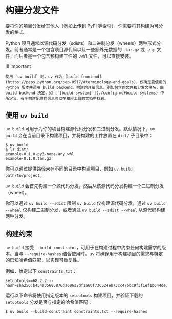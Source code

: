 # 构建分发文件

要将你的项目分发给其他人（例如上传到 PyPI 等索引），你需要将其构建为可分发的格式。

Python 项目通常以源代码分发（sdists）和二进制分发（wheels）两种形式分发。前者通常是一个包含项目源代码以及一些额外元数据的 `.tar.gz` 或 `.zip` 文件，而后者是一个包含预构建工件的 `.whl` 文件，可以直接安装。

!!! important

    使用 `uv build` 时，uv 作为 [build frontend](https://peps.python.org/pep-0517/#terminology-and-goals)，仅确定要使用的 Python 版本并调用 build backend。构建的详细信息，例如包含的文件和分发文件名，由 build backend 决定，如 [`[build-system]`](./config.md#build-systems) 中所定义。有关构建配置的信息可以在相应工具的文档中找到。

## 使用 `uv build`

`uv build` 可用于为你的项目构建源代码分发和二进制分发。默认情况下，`uv build` 会在当前目录下构建项目，并将构建的工件放置在 `dist/` 子目录中：

```console
$ uv build
$ ls dist/
example-0.1.0-py3-none-any.whl
example-0.1.0.tar.gz
```

你可以通过提供路径来在不同的目录中构建项目，例如 `uv build path/to/project`。

`uv build` 会首先构建一个源代码分发，然后从该源代码分发构建一个二进制分发（wheel）。

你可以通过 `uv build --sdist` 限制 `uv build` 仅构建源代码分发，通过 `uv build --wheel` 仅构建二进制分发，或者通过 `uv build --sdist --wheel` 从源代码构建两种分发。

## 构建约束

`uv build` 接受 `--build-constraint`，可用于在构建过程中约束任何构建需求的版本。当与 `--require-hashes` 结合使用时，uv 将确保用于构建项目的需求与特定的已知哈希值匹配，以实现可重复性。

例如，给定以下 `constraints.txt`：

```text
setuptools==68.2.2 --hash=sha256:b454a35605876da60632df1a60f736524eb73cc47bbc9f3f1ef1b644de74fd2a
```

运行以下命令将使用指定版本的 `setuptools` 构建项目，并验证下载的 `setuptools` 分发是否与指定的哈希值匹配：

```console
$ uv build --build-constraint constraints.txt --require-hashes
```